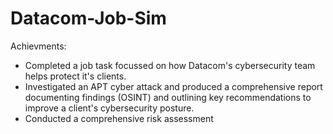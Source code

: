 # Datacom-Job-Sim

Achievments:

- Completed a job task focussed on how Datacom's cybersecurity team helps protect it's clients.
- Investigated an APT cyber attack and produced a comprehensive report documenting findings (OSINT) and outlining key recommendations to improve a client's cybersecurity posture.
- Conducted a comprehensive risk assessment
